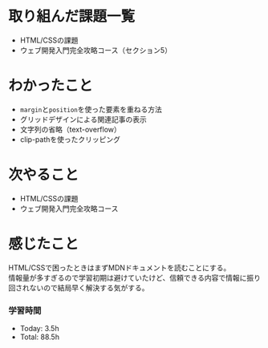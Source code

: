 # 取り組んだ課題一覧
- HTML/CSSの課題
- ウェブ開発入門完全攻略コース（セクション5）

# わかったこと
- `margin`と`position`を使った要素を重ねる方法
- グリッドデザインによる関連記事の表示
- 文字列の省略（text-overflow）
- clip-pathを使ったクリッピング

# 次やること
- HTML/CSSの課題
- ウェブ開発入門完全攻略コース

# 感じたこと
HTML/CSSで困ったときはまずMDNドキュメントを読むことにする。<br>
情報量が多すぎるので学習初期は避けていたけど、信頼できる内容で情報に振り回されないので結局早く解決する気がする。

### 学習時間
- Today: 3.5h
- Total: 88.5h